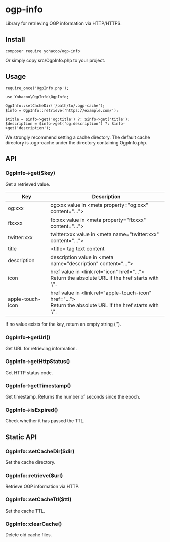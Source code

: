 # ogp-info

Library for retrieving OGP information via HTTP/HTTPS.

## Install

```
composer require yohacoo/ogp-info
```

Or simply copy src/OgpInfo.php to your project.

## Usage

```
require_once('OgpInfo.php');

use Yohacoo\OgpInfo\OgpInfo;

OgpInfo::setCacheDir('/path/to/.ogp-cache');
$info = OgpInfo::retrieve('https://example.com/');

$title = $info->get('og:title') ?: $info->get('title');
$description = $info->get('og:description') ?: $info->get('description');
```

We strongly recommend setting a cache directory.
The default cache directory is .ogp-cache under the directory containing OgpInfo.php.

## API

### OgpInfo->get($key)

Get a retrieved value.

| Key | Description |
| --- | --- |
| og:xxx | og:xxx value in \<meta property="og:xxx" content="..."\> |
| fb:xxx | fb:xxx value in \<meta property="fb:xxx" content="..."\> |
| twitter:xxx | twitter:xxx value in \<meta name="twitter:xxx" content="..."\> |
| title | \<title\> tag text content |
| description | description value in \<meta name="description" content="..."\> |
| icon | href value in \<link rel="icon" href="..."\><br>Return the absolute URL if the href starts with '/'. |
| apple-touch-icon | href value in \<link rel="apple-touch-icon" href="..."\><br>Return the absolute URL if the href starts with '/'. |

If no value exists for the key, return an empty string ('').

### OgpInfo->getUrl()

Get URL for retrieving information.

### OgpInfo->getHttpStatus()

Get HTTP status code.

### OgpInfo->getTimestamp()

Get timestamp.
Returns the number of seconds since the epoch.

### OgpInfo->isExpired()

Check whether it has passed the TTL.

## Static API

### OgpInfo::setCacheDir($dir)

Set the cache directory.

### OgpInfo::retrieve($url)

Retrieve OGP information via HTTP.

### OgpInfo::setCacheTtl($ttl)

Set the cache TTL.

### OgpInfo::clearCache()

Delete old cache files.
